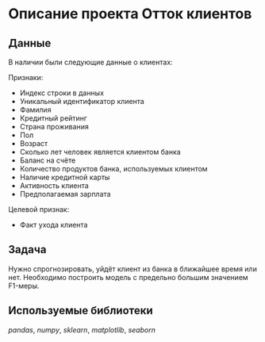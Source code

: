 # Описание проекта Отток клиентов


## Данные

В наличии были следующие данные о клиентах:

Признаки:
- Индекс строки в данных
- Уникальный идентификатор клиента
- Фамилия
- Кредитный рейтинг
- Страна проживания
- Пол
- Возраст
- Сколько лет человек является клиентом банка
- Баланс на счёте
- Количество продуктов банка, используемых клиентом
- Наличие кредитной карты
- Активность клиента
- Предполагаемая зарплата

Целевой признак:
- Факт ухода клиента

## Задача

Нужно спрогнозировать, уйдёт клиент из банка в ближайшее время или нет. Необходимо построить модель с предельно большим значением F1-меры.

## Используемые библиотеки
*pandas*,
*numpy*,
*sklearn*, 
*matplotlib*,
*seaborn*




